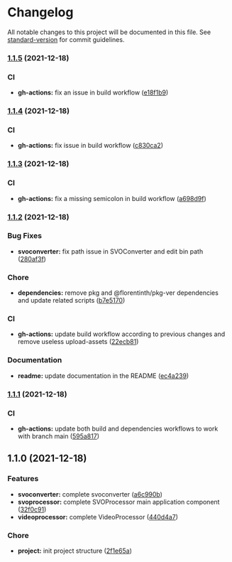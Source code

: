 # Changelog

All notable changes to this project will be documented in this file. See [standard-version](https://github.com/conventional-changelog/standard-version) for commit guidelines.

### [1.1.5](https://github.com/FlorentinTh/svo-processor/compare/v1.1.4...v1.1.5) (2021-12-18)


### CI

* **gh-actions:** fix an issue in build workflow ([e18f1b9](https://github.com/FlorentinTh/svo-processor/commit/e18f1b983b19f261cd806efa2d20a81f9f238821))

### [1.1.4](https://github.com/FlorentinTh/svo-processor/compare/v1.1.3...v1.1.4) (2021-12-18)


### CI

* **gh-actions:** fix issue in build workflow ([c830ca2](https://github.com/FlorentinTh/svo-processor/commit/c830ca2c697f0a739131db8b7a6ca1fade496d04))

### [1.1.3](https://github.com/FlorentinTh/svo-processor/compare/v1.1.2...v1.1.3) (2021-12-18)


### CI

* **gh-actions:** fix a missing semicolon in build workflow ([a698d9f](https://github.com/FlorentinTh/svo-processor/commit/a698d9fc6b68e77221f79fd3a14a30e9a8481adf))

### [1.1.2](https://github.com/FlorentinTh/svo-processor/compare/v1.1.1...v1.1.2) (2021-12-18)


### Bug Fixes

* **svoconverter:** fix path issue in SVOConverter and edit bin path ([280af3f](https://github.com/FlorentinTh/svo-processor/commit/280af3f6e24775d3c672db251e8739d320f611d9))


### Chore

* **dependencies:** remove  pkg and @florentinth/pkg-ver dependencies and update related scripts ([b7e5170](https://github.com/FlorentinTh/svo-processor/commit/b7e51704bfab84cf2b12c186b0a0b7c796e30c32))


### CI

* **gh-actions:** update build workflow according to previous changes and remove useless upload-assets ([22ecb81](https://github.com/FlorentinTh/svo-processor/commit/22ecb81ce340e4fed5cc4d5b26d91f6e30c1334a))


### Documentation

* **readme:** update documentation in the README ([ec4a239](https://github.com/FlorentinTh/svo-processor/commit/ec4a2397b0d111ce4b69c880d56c3ec338d8dea0))

### [1.1.1](https://github.com/FlorentinTh/svo-processor/compare/v1.1.0...v1.1.1) (2021-12-18)


### CI

* **gh-actions:** update both build and dependencies workflows to work with branch main ([595a817](https://github.com/FlorentinTh/svo-processor/commit/595a817d995ed5017b06fc466d88e9ef29486a42))

## 1.1.0 (2021-12-18)


### Features

* **svoconverter:** complete svoconverter ([a6c990b](https://github.com/FlorentinTh/svo-processor/commit/a6c990b913ade2dcfa48f412f0c3648fdbff3022))
* **svoprocessor:** complete SVOProcessor main application component ([32f0c91](https://github.com/FlorentinTh/svo-processor/commit/32f0c9102eb2261690e7193bff839961ce96a7e1))
* **videoprocessor:** complete VideoProcessor ([440d4a7](https://github.com/FlorentinTh/svo-processor/commit/440d4a7357d71a5147f317eea1278e76c2b21fab))


### Chore

* **project:** init project structure ([2f1e65a](https://github.com/FlorentinTh/svo-processor/commit/2f1e65a01ab7d99ca3e607756f968a7f964d3c92))
